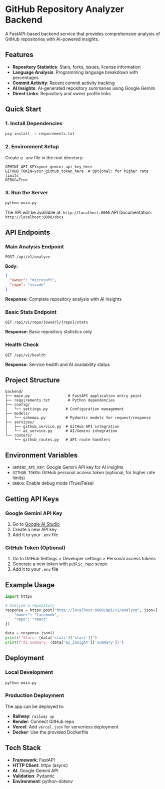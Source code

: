 # GitHub Repository Analyzer Backend

A FastAPI-based backend service that provides comprehensive analysis of GitHub repositories with AI-powered insights.

## Features

- **Repository Statistics**: Stars, forks, issues, license information
- **Language Analysis**: Programming language breakdown with percentages
- **Commit Activity**: Recent commit activity tracking
- **AI Insights**: AI-generated repository summaries using Google Gemini
- **Direct Links**: Repository and owner profile links

## Quick Start

### 1. Install Dependencies
```bash
pip install -r requirements.txt
```

### 2. Environment Setup
Create a `.env` file in the root directory:
```
GEMINI_API_KEY=your_gemini_api_key_here
GITHUB_TOKEN=your_github_token_here  # Optional: for higher rate limits
DEBUG=True
```

### 3. Run the Server
```bash
python main.py
```

The API will be available at: `http://localhost:8000`
API Documentation: `http://localhost:8000/docs`

## API Endpoints

### Main Analysis Endpoint
```
POST /api/v1/analyze
```
**Body:**
```json
{
  "owner": "microsoft",
  "repo": "vscode"
}
```

**Response:** Complete repository analysis with AI insights

### Basic Stats Endpoint
```
GET /api/v1/repo/{owner}/{repo}/stats
```
**Response:** Basic repository statistics only

### Health Check
```
GET /api/v1/health
```
**Response:** Service health and AI availability status

## Project Structure

```
backend/
├── main.py                 # FastAPI application entry point
├── requirements.txt        # Python dependencies
├── config/
│   └── settings.py        # Configuration management
├── models/
│   └── schemas.py         # Pydantic models for request/response
├── services/
│   ├── github_service.py  # GitHub API integration
│   └── ai_service.py      # AI/Gemini integration
└── routers/
    └── github_routes.py   # API route handlers
```

## Environment Variables

- `GEMINI_API_KEY`: Google Gemini API key for AI insights
- `GITHUB_TOKEN`: GitHub personal access token (optional, for higher rate limits)
- `DEBUG`: Enable debug mode (True/False)

## Getting API Keys

### Google Gemini API Key
1. Go to [Google AI Studio](https://makersuite.google.com/app/apikey)
2. Create a new API key
3. Add it to your `.env` file

### GitHub Token (Optional)
1. Go to GitHub Settings > Developer settings > Personal access tokens
2. Generate a new token with `public_repo` scope
3. Add it to your `.env` file

## Example Usage

```python
import httpx

# Analyze a repository
response = httpx.post("http://localhost:8000/api/v1/analyze", json={
    "owner": "facebook",
    "repo": "react"
})

data = response.json()
print(f"Stars: {data['stats']['stars']}")
print(f"AI Summary: {data['ai_insight']['summary']}")
```

## Deployment

### Local Development
```bash
python main.py
```

### Production Deployment
The app can be deployed to:
- **Railway**: `railway up`
- **Render**: Connect GitHub repo
- **Vercel**: Add `vercel.json` for serverless deployment
- **Docker**: Use the provided Dockerfile

## Tech Stack

- **Framework**: FastAPI
- **HTTP Client**: httpx (async)
- **AI**: Google Gemini API
- **Validation**: Pydantic
- **Environment**: python-dotenv
